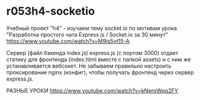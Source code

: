 # r053h4-socketio
Учебный проект "h4" - изучаем тему socket.io по мотивам урока 
"Разработка простого чата Express js / Socket.io за 30 минут"
https://www.youtube.com/watch?v=M9js5vt15-A

Сервер (файл бэкенда index.js) express.js (с портом 3000) отдает статику для фронтенда (index.html вместе с папкой assets) и 
с ним же устанавливается вебсокет. Не забываем правильно настроить проксирование nginx (конфиг), чтобы получать фронтенд через сервер express.js.


РАЗНЫЕ УРОКИ
https://www.youtube.com/watch?v=kNerqWqg2FY
